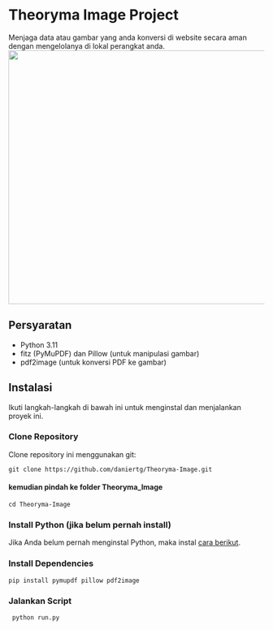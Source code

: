 # Theoryma Image Project
Menjaga data atau gambar yang anda konversi di website secara aman dengan mengelolanya di lokal perangkat anda.<br>
<img src="https://github.com/user-attachments/assets/01d01a6e-a007-4ec3-879e-31dbc1b3dff5" height="500" width="700" />
## Persyaratan
- Python 3.11
- fitz (PyMuPDF) dan Pillow (untuk manipulasi gambar)
- pdf2image (untuk konversi PDF ke gambar)

## Instalasi
Ikuti langkah-langkah di bawah ini untuk menginstal dan menjalankan proyek ini.

### Clone Repository
Clone repository ini menggunakan git:
```shell
git clone https://github.com/daniertg/Theoryma-Image.git
```
#### kemudian pindah ke folder Theoryma_Image
```shell
cd Theoryma-Image
```
### Install Python (jika belum pernah install)
Jika Anda belum pernah menginstal Python, maka instal [cara berikut](https://www.petanikode.com/python-windows/).
### Install Dependencies
```shell
pip install pymupdf pillow pdf2image
```
### Jalankan Script
```shell
 python run.py
```
